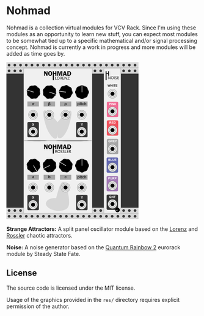 # Nohmad
Nohmad is a collection virtual modules for VCV Rack. Since I'm using these modules as an opportunity to learn new stuff, you can expect most modules to be somewhat tied up to a specific mathematical and/or signal processing concept. Nohmad is currently a work in progress and more modules will be added as time goes by.

![Nohmad modules](/res/Modules.png?raw=true "Nohmad modules")

**Strange Attractors:** A split panel oscillator module based on the [Lorenz](http://mathworld.wolfram.com/LorenzAttractor.html) and [Rossler](http://mathworld.wolfram.com/RoesslerAttractor.html) chaotic attractors.

**Noise:** A noise generator based on the [Quantum Rainbow 2](http://www.steadystatefate.com/quantum-rainbow-2) eurorack module by Steady State Fate.

## License
The source code is licensed under the MIT license.

Usage of the graphics provided in the `res/` directory requires explicit permission of the author.
